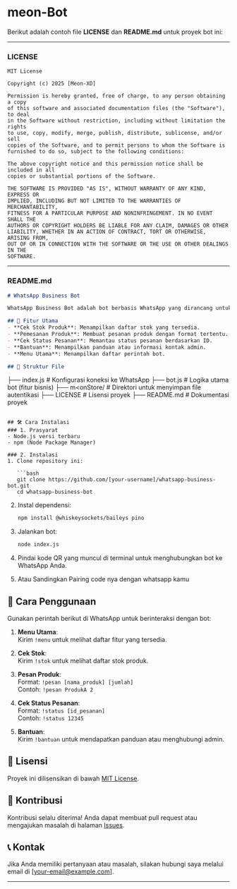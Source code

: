 # meon-Bot

Berikut adalah contoh file **LICENSE** dan **README.md** untuk proyek bot ini:

---

### **LICENSE**
```plaintext
MIT License

Copyright (c) 2025 [Meon-XD]

Permission is hereby granted, free of charge, to any person obtaining a copy
of this software and associated documentation files (the "Software"), to deal
in the Software without restriction, including without limitation the rights
to use, copy, modify, merge, publish, distribute, sublicense, and/or sell
copies of the Software, and to permit persons to whom the Software is
furnished to do so, subject to the following conditions:

The above copyright notice and this permission notice shall be included in all
copies or substantial portions of the Software.

THE SOFTWARE IS PROVIDED "AS IS", WITHOUT WARRANTY OF ANY KIND, EXPRESS OR
IMPLIED, INCLUDING BUT NOT LIMITED TO THE WARRANTIES OF MERCHANTABILITY,
FITNESS FOR A PARTICULAR PURPOSE AND NONINFRINGEMENT. IN NO EVENT SHALL THE
AUTHORS OR COPYRIGHT HOLDERS BE LIABLE FOR ANY CLAIM, DAMAGES OR OTHER
LIABILITY, WHETHER IN AN ACTION OF CONTRACT, TORT OR OTHERWISE, ARISING FROM,
OUT OF OR IN CONNECTION WITH THE SOFTWARE OR THE USE OR OTHER DEALINGS IN THE
SOFTWARE.
```

---

### **README.md**
```markdown
# WhatsApp Business Bot

WhatsApp Business Bot adalah bot berbasis WhatsApp yang dirancang untuk membantu mengelola bisnis secara efisien. Bot ini dibuat menggunakan [@whiskeysockets/baileys](https://github.com/WhiskeySockets/Baileys) dengan fitur-fitur utama seperti manajemen stok, pemesanan, dan pelacakan pesanan.

## 🎯 Fitur Utama
- **Cek Stok Produk**: Menampilkan daftar stok yang tersedia.
- **Pemesanan Produk**: Membuat pesanan produk dengan format tertentu.
- **Cek Status Pesanan**: Memantau status pesanan berdasarkan ID.
- **Bantuan**: Menampilkan panduan atau informasi kontak admin.
- **Menu Utama**: Menampilkan daftar perintah bot.

## 📂 Struktur File
```
├── index.js         # Konfigurasi koneksi ke WhatsApp
├── bot.js           # Logika utama bot (fitur bisnis)
├── m<onStore/       # Direktori untuk menyimpan file autentikasi
├── LICENSE          # Lisensi proyek
├── README.md        # Dokumentasi proyek
```

## 🛠️ Cara Instalasi
### 1. Prasyarat
- Node.js versi terbaru
- npm (Node Package Manager)

### 2. Instalasi
1. Clone repository ini:

   ```bash
   git clone https://github.com/[your-username]/whatsapp-business-bot.git
   cd whatsapp-business-bot
   ```

2. Instal dependensi:
   ```bash
   npm install @whiskeysockets/baileys pino
   ```

3. Jalankan bot:
   ```bash
   node index.js
   ```

4. Pindai kode QR yang muncul di terminal untuk menghubungkan bot ke WhatsApp Anda.
5. Atau Sandingkan Pairing code nya dengan whatsapp kamu

## 🚀 Cara Penggunaan
Gunakan perintah berikut di WhatsApp untuk berinteraksi dengan bot:

1. **Menu Utama**:  
   Kirim `!menu` untuk melihat daftar fitur yang tersedia.

2. **Cek Stok**:  
   Kirim `!stok` untuk melihat daftar stok produk.

3. **Pesan Produk**:  
   Format: `!pesan [nama_produk] [jumlah]`  
   Contoh: `!pesan ProdukA 2`

4. **Cek Status Pesanan**:  
   Format: `!status [id_pesanan]`  
   Contoh: `!status 12345`

5. **Bantuan**:  
   Kirim `!bantuan` untuk mendapatkan panduan atau menghubungi admin.

## 📜 Lisensi
Proyek ini dilisensikan di bawah [MIT License](LICENSE).

## 🙌 Kontribusi
Kontribusi selalu diterima! Anda dapat membuat pull request atau mengajukan masalah di halaman [Issues](https://github.com/[your-username]/whatsapp-business-bot/issues).

## 📞 Kontak
Jika Anda memiliki pertanyaan atau masalah, silakan hubungi saya melalui email di [your-email@example.com].

---
```
